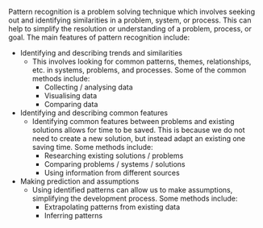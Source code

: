 Pattern recognition is a problem solving technique which involves seeking out and identifying similarities in a problem, system, or process. This can help to simplify the resolution or understanding of a problem, process, or goal. The main features of pattern recognition include:
- Identifying and describing trends and similarities
    - This involves looking for common patterns, themes, relationships, etc. in systems, problems, and processes. Some of the common methods include:
        - Collecting / analysing data
        - Visualising data
        - Comparing data
- Identifying and describing common features
    - Identifying common features between problems and existing solutions allows for time to be saved. This is because we do not need to create a new solution, but instead adapt an existing one saving time. Some methods include:
        - Researching existing solutions / problems
        - Comparing problems / systems / solutions
        - Using information from different sources
- Making prediction and assumptions
    - Using identified patterns can allow us to make assumptions, simplifying the development process. Some methods include:
        - Extrapolating patterns from existing data
        - Inferring patterns
